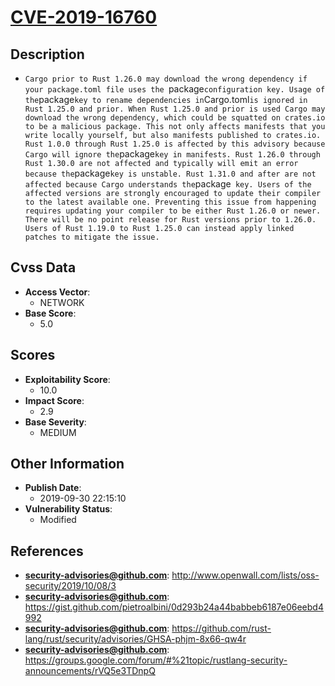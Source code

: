 
# [CVE-2019-16760](http://www.openwall.com/lists/oss-security/2019/10/08/3)

## Description

- `Cargo prior to Rust 1.26.0 may download the wrong dependency if your package.toml file uses the `package` configuration key. Usage of the `package` key to rename dependencies in `Cargo.toml` is ignored in Rust 1.25.0 and prior. When Rust 1.25.0 and prior is used Cargo may download the wrong dependency, which could be squatted on crates.io to be a malicious package. This not only affects manifests that you write locally yourself, but also manifests published to crates.io. Rust 1.0.0 through Rust 1.25.0 is affected by this advisory because Cargo will ignore the `package` key in manifests. Rust 1.26.0 through Rust 1.30.0 are not affected and typically will emit an error because the `package` key is unstable. Rust 1.31.0 and after are not affected because Cargo understands the `package` key. Users of the affected versions are strongly encouraged to update their compiler to the latest available one. Preventing this issue from happening requires updating your compiler to be either Rust 1.26.0 or newer. There will be no point release for Rust versions prior to 1.26.0. Users of Rust 1.19.0 to Rust 1.25.0 can instead apply linked patches to mitigate the issue.`

## Cvss Data

- **Access Vector**:
  - NETWORK
- **Base Score**:
  - 5.0

## Scores

- **Exploitability Score**:
  - 10.0
- **Impact Score**:
  - 2.9
- **Base Severity**:
  - MEDIUM

## Other Information

- **Publish Date**:
  - 2019-09-30 22:15:10
- **Vulnerability Status**:
  - Modified

## References

- **security-advisories@github.com**: http://www.openwall.com/lists/oss-security/2019/10/08/3
- **security-advisories@github.com**: https://gist.github.com/pietroalbini/0d293b24a44babbeb6187e06eebd4992
- **security-advisories@github.com**: https://github.com/rust-lang/rust/security/advisories/GHSA-phjm-8x66-qw4r
- **security-advisories@github.com**: https://groups.google.com/forum/#%21topic/rustlang-security-announcements/rVQ5e3TDnpQ

